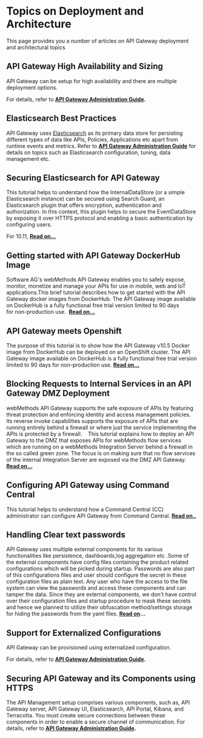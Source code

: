 Topics on Deployment and Architecture
==========================================================

This page provides you a number of articles on API Gateway deployment and architectural topics

API Gateway High Availability and Sizing
----------------------------------------

API Gateway can be setup for high availability and there are multiple deployment options. 

For details, refer to **[API Gateway Administration Guide](https://documentation.softwareag.com/webmethods/api_gateway/yai10-11/10-11_Api_Gateway_Administration_Guide.pdf).**

Elasticsearch Best Practices
----------------------------

API Gateway uses [Elasticsearch](https://www.elastic.co/products/elasticsearch) as its primary data store for persisting different types of data like APIs, Policies, Applications etc apart from runtime events and metrics.  Refer to **[API Gateway Administration Guide](https://documentation.softwareag.com/webmethods/api_gateway/yai10-11/10-11_Api_Gateway_Administration_Guide.pdf)** for details on topics such as Elasticsearch configuration, tuning, data management etc. 


Securing Elasticsearch for API Gateway
--------------------------------------

This tutorial helps to understand how the InternalDataStore (or a simple Elasticsearch instance) can be secured using Search Guard, an Elasticsearch plugin that offers encryption, authentication and authorization. In this context, this plugin helps to secure the EventDataStore by exposing it over HTTPS protocol and enabling a basic authentication by configuring users. 

For 10.11, **[Read on...](https://github.com/SoftwareAG/webmethods-api-gateway/tree/10.11/docs/articles/architecture/Securing-Elasticsearch-for-API-Gateway-10.11)**


Getting started with API Gateway DockerHub Image
------------------------------------------------

Software AG's webMethods API Gateway enables you to safely expose, monitor, monetize and manage your APIs for use in mobile, web and IoT applications.This brief tutorial describes how to get started with the API Gateway docker images from DockerHub. The API Gateway image available on DockerHub is a fully functional free trial version limited to 90 days for non-production use.  **[Read on...](http://techcommunity.softwareag.com/pwiki/-/wiki/Main/Getting%20Started%20with%20API%20Gateway%20DockerHub%20Image)**

API Gateway meets Openshift
---------------------------

The purpose of this tutorial is to show how the API Gateway v10.5 Docker image from DockerHub can be deployed on an OpenShift cluster. The API Gateway image available on DockerHub is a fully functional free trial version limited to 90 days for non-production use. **[Read on...](http://techcommunity.softwareag.com/pwiki/-/wiki/Main/API%20Gateway%20meets%20OpenShift)** 

Blocking Requests to Internal Services in an API Gateway DMZ Deployment
-----------------------------------------------------------------------

webMethods API Gateway supports the safe exposure of APIs by featuring threat protection and enforcing identity and access management policies. Its reverse invoke capabilities supports the exposure of APIs that are running entirely behind a firewall or where just the service implementing the APIs is protected by a firewall.    This tutorial explains how to deploy an API Gateway to the DMZ that exposes APIs for webMethods flow services which are running on a webMethods Integration Server behind a firewall in the so called green zone. The focus is on making sure that no flow services of the internal Integration Server are exposed via the DMZ API Gateway. **[Read on...](http://techcommunity.softwareag.com/pwiki/-/wiki/Main/Blocking%20Requests%20to%20Internal%20Services%20in%20an%20API%20Gateway%20DMZ%20Deployment)**

Configuring API Gateway using Command Central
---------------------------------------------

This tutorial helps to understand how a Command Central (CC) administrator can configure API Gateway from Command Central. **[Read on..](http://techcommunity.softwareag.com/pwiki/-/wiki/Main/Configuring%20API%20Gateway%20using%20Command%20Central)**

Handling Clear text passwords
-----------------------------

API Gateway uses multiple external components for its various functionalities like persistence, dashboards,log aggregation etc .Some of the external components have config files containing the product related configurations which will be picked during startup. Passwords are also part of this configurations files and user should configure the secret in these configuration files as plain text. Any user who have the access to the file system can view the passwords and access these components and can tamper the data. Since they are external components, we don't have control over their configuration files and startup procedure to mask these secrets and hence we planned to utilize their obfuscation method/settings storage for hiding the passwords from the yaml files. **[Read on](https://github.com/SoftwareAG/webmethods-api-gateway/tree/master/docs/articles/architecture/handling-clear-text-passwords)...**

Support for Externalized Configurations
---------------------------------------

API Gateway can be provisioned using externalized configuration. 

For details, refer to **[API Gateway Administration Guide](https://documentation.softwareag.com/webmethods/api_gateway/yai10-11/10-11_Api_Gateway_Administration_Guide.pdf).**

Securing API Gateway and its Components using HTTPS
---------------------------------------------------

The API Management setup comprises various components, such as, API Gateway server, API Gateway UI, Elasticsearch, API Portal, Kibana, and Terracotta. You must create secure connections between these components in order to enable a secure channel of communication. For details, refer to **[API Gateway Administration Guide](https://documentation.softwareag.com/webmethods/api_gateway/yai10-11/10-11_Api_Gateway_Administration_Guide.pdf).**
